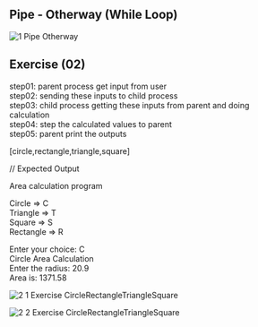 ## Pipe - Otherway (While Loop)

![1 Pipe Otherway](https://github.com/user-attachments/assets/56c54a2e-6a2d-4de0-9924-e13f9c8ad12d)

##  Exercise (02)

 step01: parent process get input from user  
 step02: sending these inputs to child process  
 step03: child process getting these inputs from parent and doing calculation  
 step04: step the calculated values to parent  
 step05: parent print the outputs
 
 [circle,rectangle,triangle,square]
  
// Expected Output

Area calculation program

Circle => C  
Triangle => T  
Square => S  
Rectangle => R  

Enter your choice: C  
Circle Area Calculation  
Enter the radius: 20.9  
Area is: 1371.58

![2 1 Exercise CircleRectangleTriangleSquare](https://github.com/user-attachments/assets/a39d32ab-dc60-411d-9b92-5a479738d97f)

![2 2 Exercise CircleRectangleTriangleSquare](https://github.com/user-attachments/assets/381571bd-b1de-492f-b5e1-bf07b5e5dba5)
